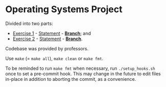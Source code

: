 # Operating Systems Project

Divided into two parts:

-   [Exercise 1](https://github.com/interro-egg/tecnicofs-so/milestone/1) - [Statement](https://github.com/interro-egg/tecnicofs-so/blob/exercise-1/Enunciado-Ex1.pdf) - **[Branch](https://github.com/interro-egg/tecnicofs-so/blob/exercise-1)**; and
-   [Exercise 2](https://github.com/interro-egg/tecnicofs-so/milestone/2) - [Statement](https://github.com/interro-egg/tecnicofs-so/blob/exercise-2/Enunciado-Ex2.pdf) - **[Branch](https://github.com/interro-egg/tecnicofs-so/blob/exercise-2)**.

Codebase was provided by professors.

Use `make` (= `make all`), `make clean` or `make fmt`.

To be reminded to run `make fmt` when necessary, run `./setup_hooks.sh` once to set a pre-commit hook. This may change in the future to edit files in-place in addition to aborting the commit, as a convenience.
